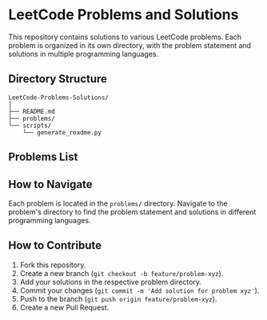 # LeetCode Problems and Solutions

This repository contains solutions to various LeetCode problems. Each problem is organized in its own directory, with the problem statement and solutions in multiple programming languages.

## Directory Structure

```
LeetCode-Problems-Solutions/
│
├── README.md
├── problems/
└── scripts/
    └── generate_readme.py
```

## Problems List


## How to Navigate

Each problem is located in the `problems/` directory. Navigate to the problem's directory to find the problem statement and solutions in different programming languages.

## How to Contribute

1. Fork this repository.
2. Create a new branch (`git checkout -b feature/problem-xyz`).
3. Add your solutions in the respective problem directory.
4. Commit your changes (`git commit -m 'Add solution for problem xyz'`).
5. Push to the branch (`git push origin feature/problem-xyz`).
6. Create a new Pull Request.

